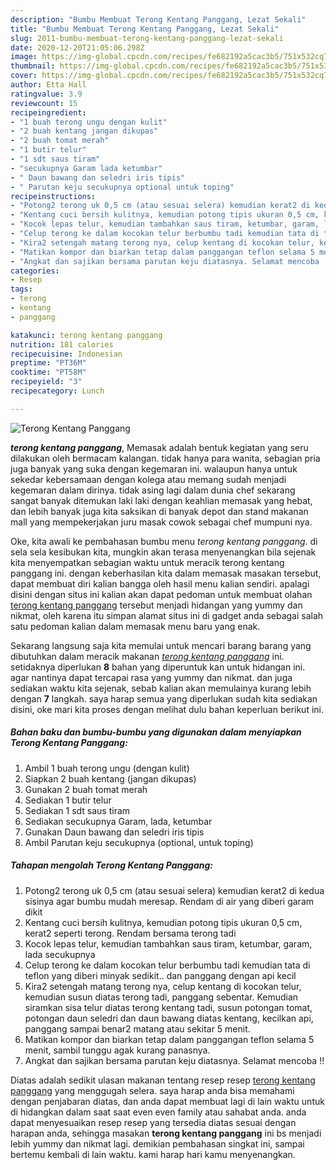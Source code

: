 ```yaml
---
description: "Bumbu Membuat Terong Kentang Panggang, Lezat Sekali"
title: "Bumbu Membuat Terong Kentang Panggang, Lezat Sekali"
slug: 2011-bumbu-membuat-terong-kentang-panggang-lezat-sekali
date: 2020-12-20T21:05:06.298Z
image: https://img-global.cpcdn.com/recipes/fe682192a5cac3b5/751x532cq70/terong-kentang-panggang-foto-resep-utama.jpg
thumbnail: https://img-global.cpcdn.com/recipes/fe682192a5cac3b5/751x532cq70/terong-kentang-panggang-foto-resep-utama.jpg
cover: https://img-global.cpcdn.com/recipes/fe682192a5cac3b5/751x532cq70/terong-kentang-panggang-foto-resep-utama.jpg
author: Etta Hall
ratingvalue: 3.9
reviewcount: 15
recipeingredient:
- "1 buah terong ungu dengan kulit"
- "2 buah kentang jangan dikupas"
- "2 buah tomat merah"
- "1 butir telur"
- "1 sdt saus tiram"
- "secukupnya Garam lada ketumbar"
- " Daun bawang dan seledri iris tipis"
- " Parutan keju secukupnya optional untuk toping"
recipeinstructions:
- "Potong2 terong uk 0,5 cm (atau sesuai selera) kemudian kerat2 di kedua sisinya agar bumbu mudah meresap. Rendam di air yang diberi garam dikit"
- "Kentang cuci bersih kulitnya, kemudian potong tipis ukuran 0,5 cm, kerat2 seperti terong. Rendam bersama terong tadi"
- "Kocok lepas telur, kemudian tambahkan saus tiram, ketumbar, garam, lada secukupnya"
- "Celup terong ke dalam kocokan telur berbumbu tadi kemudian tata di teflon yang diberi minyak sedikit.. dan panggang dengan api kecil"
- "Kira2 setengah matang terong nya, celup kentang di kocokan telur, kemudian susun diatas terong tadi, panggang sebentar. Kemudian siramkan sisa telur diatas terong kentang tadi, susun potongan tomat, potongan daun seledri dan daun bawang diatas kentang, kecilkan api, panggang sampai benar2 matang atau sekitar 5 menit."
- "Matikan kompor dan biarkan tetap dalam panggangan teflon selama 5 menit, sambil tunggu agak kurang panasnya."
- "Angkat dan sajikan bersama parutan keju diatasnya. Selamat mencoba !!"
categories:
- Resep
tags:
- terong
- kentang
- panggang

katakunci: terong kentang panggang 
nutrition: 181 calories
recipecuisine: Indonesian
preptime: "PT36M"
cooktime: "PT58M"
recipeyield: "3"
recipecategory: Lunch

---
```



![Terong Kentang Panggang](https://img-global.cpcdn.com/recipes/fe682192a5cac3b5/751x532cq70/terong-kentang-panggang-foto-resep-utama.jpg)

<b><i>terong kentang panggang</i></b>, Memasak adalah bentuk kegiatan yang seru dilakukan oleh bermacam kalangan. tidak hanya para wanita, sebagian pria juga banyak yang suka dengan kegemaran ini. walaupun hanya untuk sekedar kebersamaan dengan kolega atau memang sudah menjadi kegemaran dalam dirinya. tidak asing lagi dalam dunia chef sekarang sangat banyak ditemukan laki laki dengan keahlian memasak yang hebat, dan lebih banyak juga kita saksikan di banyak depot dan stand makanan mall yang mempekerjakan juru masak cowok sebagai chef mumpuni nya.

Oke, kita awali ke pembahasan bumbu menu <i>terong kentang panggang</i>. di sela sela kesibukan kita, mungkin akan terasa menyenangkan bila sejenak kita menyempatkan sebagian waktu untuk meracik terong kentang panggang ini. dengan keberhasilan kita dalam memasak masakan tersebut, dapat membuat diri kalian bangga oleh hasil menu kalian sendiri. apalagi disini dengan situs ini kalian akan dapat pedoman untuk membuat olahan <u>terong kentang panggang</u> tersebut menjadi hidangan yang yummy dan nikmat, oleh karena itu simpan alamat situs ini di gadget anda sebagai salah satu pedoman kalian dalam memasak menu baru yang enak.




Sekarang langsung saja kita memulai untuk mencari barang barang yang dibutuhkan dalam meracik makanan <u><i>terong kentang panggang</i></u> ini. setidaknya diperlukan <b>8</b> bahan yang diperuntuk kan untuk hidangan ini. agar nantinya dapat tercapai rasa yang yummy dan nikmat. dan juga sediakan waktu kita sejenak, sebab kalian akan memulainya kurang lebih dengan <b>7</b> langkah. saya harap semua yang diperlukan sudah kita sediakan disini, oke mari kita proses dengan melihat dulu bahan keperluan berikut ini.

<!--inarticleads1-->

##### Bahan baku dan bumbu-bumbu yang digunakan dalam menyiapkan Terong Kentang Panggang:

1. Ambil 1 buah terong ungu (dengan kulit)
1. Siapkan 2 buah kentang (jangan dikupas)
1. Gunakan 2 buah tomat merah
1. Sediakan 1 butir telur
1. Sediakan 1 sdt saus tiram
1. Sediakan secukupnya Garam, lada, ketumbar
1. Gunakan  Daun bawang dan seledri iris tipis
1. Ambil  Parutan keju secukupnya (optional, untuk toping)




<!--inarticleads2-->

##### Tahapan mengolah Terong Kentang Panggang:

1. Potong2 terong uk 0,5 cm (atau sesuai selera) kemudian kerat2 di kedua sisinya agar bumbu mudah meresap. Rendam di air yang diberi garam dikit
1. Kentang cuci bersih kulitnya, kemudian potong tipis ukuran 0,5 cm, kerat2 seperti terong. Rendam bersama terong tadi
1. Kocok lepas telur, kemudian tambahkan saus tiram, ketumbar, garam, lada secukupnya
1. Celup terong ke dalam kocokan telur berbumbu tadi kemudian tata di teflon yang diberi minyak sedikit.. dan panggang dengan api kecil
1. Kira2 setengah matang terong nya, celup kentang di kocokan telur, kemudian susun diatas terong tadi, panggang sebentar. Kemudian siramkan sisa telur diatas terong kentang tadi, susun potongan tomat, potongan daun seledri dan daun bawang diatas kentang, kecilkan api, panggang sampai benar2 matang atau sekitar 5 menit.
1. Matikan kompor dan biarkan tetap dalam panggangan teflon selama 5 menit, sambil tunggu agak kurang panasnya.
1. Angkat dan sajikan bersama parutan keju diatasnya. Selamat mencoba !!




Diatas adalah sedikit ulasan makanan tentang resep resep <u>terong kentang panggang</u> yang menggugah selera. saya harap anda bisa memahami dengan penjabaran diatas, dan anda dapat membuat lagi di lain waktu untuk di hidangkan dalam saat saat even even family atau sahabat anda. anda dapat menyesuaikan resep resep yang tersedia diatas sesuai dengan harapan anda, sehingga masakan <b>terong kentang panggang</b> ini bs menjadi lebih yummy dan nikmat lagi. demikian pembahasan singkat ini, sampai bertemu kembali di lain waktu. kami harap hari kamu menyenangkan.
